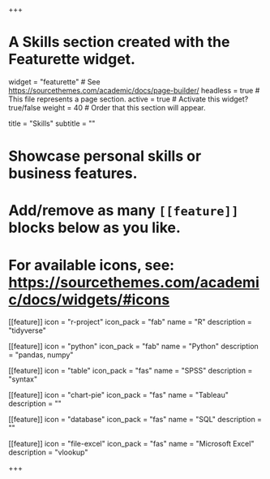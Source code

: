 +++
# A Skills section created with the Featurette widget.
widget = "featurette"  # See https://sourcethemes.com/academic/docs/page-builder/
headless = true  # This file represents a page section.
active = true  # Activate this widget? true/false
weight = 40  # Order that this section will appear.

title = "Skills"
subtitle = ""

# Showcase personal skills or business features.
# 
# Add/remove as many `[[feature]]` blocks below as you like.
# 
# For available icons, see: https://sourcethemes.com/academic/docs/widgets/#icons

[[feature]]
  icon = "r-project"
  icon_pack = "fab"
  name = "R"
  description = "tidyverse"

[[feature]]
  icon = "python"
  icon_pack = "fab"
  name = "Python"
  description = "pandas, numpy"

[[feature]]
  icon = "table"
  icon_pack = "fas"
  name = "SPSS"
  description = "syntax"  

[[feature]]
  icon = "chart-pie"
  icon_pack = "fas"
  name = "Tableau"
  description = ""  

[[feature]]
  icon = "database"
  icon_pack = "fas"
  name = "SQL"
  description = ""
  
[[feature]]
  icon = "file-excel"
  icon_pack = "fas"
  name = "Microsoft Excel"
  description = "vlookup"  
  
+++
